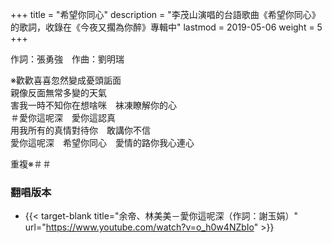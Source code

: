 +++
title = "希望你同心"
description = "李茂山演唱的台語歌曲《希望你同心》的歌詞，收錄在《今夜又擱為你醉》專輯中"
lastmod = 2019-05-06
weight = 5
+++

作詞：張勇強　作曲：劉明瑞

※歡歡喜喜忽然變成憂頭詬面  
親像反面無常多變的天氣  
害我一時不知你在想啥咪　袜凍瞭解你的心  
＃愛你這呢深　愛你這認真  
用我所有的真情對待你　敢講你不信  
愛你這呢深　希望你同心　愛情的路你我心連心

重複※＃＃

### 翻唱版本

* {{< target-blank title="余帝、林美美－愛你這呢深（作詞：謝玉娟）" url="https://www.youtube.com/watch?v=o_h0w4NZbIo" >}}